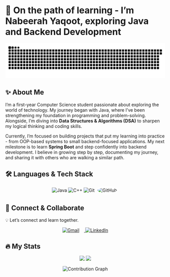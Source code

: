  # 🌱 On the path of learning - I’m Nabeerah Yaqoot, exploring Java and Backend Development

<picture>
  <source media="(prefers-color-scheme: dark)" srcset="https://raw.githubusercontent.com/nabeerah27/nabeerah27/output/github-snake-dark.svg" />
  <source media="(prefers-color-scheme: light)" srcset="https://raw.githubusercontent.com/nabeerah27/nabeerah27/output/github-snake.svg" />
  <img alt="github-snake" src="https://raw.githubusercontent.com/nabeerah27/nabeerah27/output/github-snake.svg" />
</picture>

## ✨ About Me  

I’m a first-year Computer Science student passionate about exploring the world of technology. My journey began with Java, where I’ve been strengthening my foundation in programming and problem-solving. Alongside, I’m diving into **Data Structures & Algorithms (DSA)** to sharpen my logical thinking and coding skills.  

Currently, I’m focused on building projects that put my learning into practice - from OOP-based systems to small backend-focused applications. My next milestone is to learn **Spring Boot** and step confidently into backend development. I believe in growing step by step, documenting my journey, and sharing it with others who are walking a similar path. 

## 🛠️ Languages & Tech Stack 

<p align="center">
  <!-- Java -->
  <img src="https://cdn.jsdelivr.net/gh/devicons/devicon/icons/java/java-original.svg" height="40" title="Java" alt="Java" />
  
  <!-- C++ -->
  <img src="https://cdn.jsdelivr.net/gh/devicons/devicon/icons/cplusplus/cplusplus-original.svg" height="40" title="C++" alt="C++" />
  
  <!-- Git -->
  <img src="https://cdn.jsdelivr.net/gh/devicons/devicon/icons/git/git-original.svg" height="40" title="Git" alt="Git" />
  
  <!-- GitHub (White Logo with Tooltip) -->
  <img src="https://upload.wikimedia.org/wikipedia/commons/9/91/Octicons-mark-github.svg" height="40" title="GitHub" alt="GitHub" style="background-color:white; border-radius:50%; padding:5px;" />
</p>

## 🔗 Connect & Collaborate

💡 Let’s connect and learn together. 

<p align="center">
  <!-- Gmail -->
  <a href="mailto:nabeerahyaqoot@gmail.com" target="_blank">
    <img src="https://cdn-icons-png.flaticon.com/512/281/281769.png" height="40" title="Gmail" alt="Gmail" style="margin-right: 15px;" />
  </a>
  
  <!-- LinkedIn -->
  <a href="https://www.linkedin.com/in/YOUR-LINKEDIN-USERNAME" target="_blank">
    <img src="https://cdn-icons-png.flaticon.com/512/174/174857.png" height="40" title="LinkedIn" alt="LinkedIn" />
  </a>
</p>

## 🔥 My Stats 

<div align="center">
  
  <img src="https://github-readme-stats.vercel.app/api?username=nabeerah27&show_icons=true&theme=dark&bg_color=000000&title_color=ff9800&icon_color=ff9800&text_color=ffffff&hide_border=true" height="180px"/>
  
  <img src="https://github-readme-stats.vercel.app/api/top-langs/?username=nabeerah27&layout=compact&theme=dark&bg_color=000000&title_color=ff9800&text_color=ffffff&hide_border=true" height="180px"/>
  
</div>

<p align="center">
  <img src="https://github-readme-activity-graph.vercel.app/graph?username=nabeerah27&bg_color=000000&color=ff9800&line=ff9800&point=ffffff&area=true&hide_border=true" alt="Contribution Graph" />
</p>
